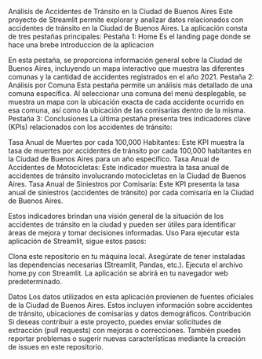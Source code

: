Análisis de Accidentes de Tránsito en la Ciudad de Buenos Aires
Este proyecto de Streamlit permite explorar y analizar datos relacionados con accidentes de 
tránsito en la Ciudad de Buenos Aires. La aplicación consta de tres pestañas principales:
Pestaña 1: Home
Es el landing page donde se hace una brebe introduccion de la aplicacion


En esta pestaña, se proporciona información general sobre la Ciudad de Buenos Aires, incluyendo un mapa interactivo que muestra las diferentes comunas y la cantidad de accidentes registrados en el año 2021.
Pestaña 2: Análisis por Comuna
Esta pestaña permite un análisis más detallado de una comuna específica. Al seleccionar una comuna del menú desplegable, se muestra un mapa con la ubicación exacta de cada accidente ocurrido en esa comuna, así como la ubicación de las comisarías dentro de la misma.
Pestaña 3: Conclusiones
La última pestaña presenta tres indicadores clave (KPIs) relacionados con los accidentes de tránsito:

Tasa Anual de Muertes por cada 100,000 Habitantes: Este KPI muestra la tasa de muertes por accidentes de tránsito por cada 100,000 habitantes en la Ciudad de Buenos Aires para un año específico.
Tasa Anual de Accidentes de Motocicletas: Este indicador muestra la tasa anual de accidentes de tránsito involucrando motocicletas en la Ciudad de Buenos Aires.
Tasa Anual de Siniestros por Comisaría: Este KPI presenta la tasa anual de siniestros (accidentes de tránsito) por cada comisaría en la Ciudad de Buenos Aires.

Estos indicadores brindan una visión general de la situación de los accidentes de tránsito en la ciudad y pueden ser útiles para identificar áreas de mejora y tomar decisiones informadas.
Uso
Para ejecutar esta aplicación de Streamlit, sigue estos pasos:

Clona este repositorio en tu máquina local.
Asegúrate de tener instaladas las dependencias necesarias (Streamlit, Pandas, etc.).
Ejecuta el archivo home.py con Streamlit.
La aplicación se abrirá en tu navegador web predeterminado.

Datos
Los datos utilizados en esta aplicación provienen de fuentes oficiales de la Ciudad de Buenos Aires. Estos incluyen información sobre accidentes de tránsito, ubicaciones de comisarías y datos demográficos.
Contribución
Si deseas contribuir a este proyecto, puedes enviar solicitudes de extracción (pull requests) con mejoras o correcciones. También puedes reportar problemas o sugerir nuevas características mediante la creación de issues en este repositorio.